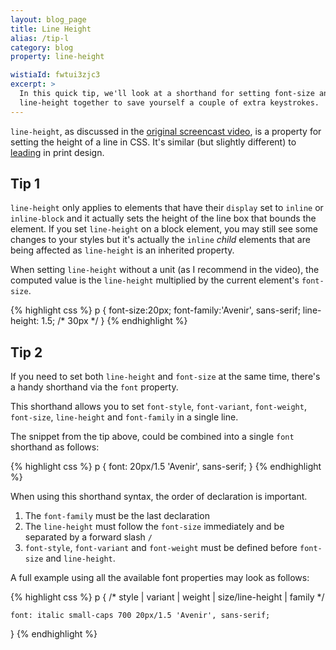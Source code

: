 ```yaml
---
layout: blog_page
title: Line Height
alias: /tip-l
category: blog
property: line-height

wistiaId: fwtui3zjc3
excerpt: >
  In this quick tip, we'll look at a shorthand for setting font-size and
  line-height together to save yourself a couple of extra keystrokes.
---
```


`line-height`, as discussed in the [original screencast
video](http://www.atozcss.com/l), is a property for setting the height of
a line in CSS. It's similar (but slightly different) to [leading](https://en.wikipedia.org/wiki/Leading) in print
design.

## Tip 1

`line-height` only applies to elements that have their `display` set to
`inline` or `inline-block` and it actually sets the height of the line
box that bounds the element. If you set `line-height` on a block
element, you may still see some changes to your styles but it's actually
the `inline` *child* elements that are being affected as `line-height`
is an inherited property. 

When setting `line-height` without a unit (as I recommend in the video),
the computed value is the `line-height` multiplied by the current
element's `font-size`.

{% highlight css %}
p {
	font-size:20px;
	font-family:'Avenir', sans-serif;
	line-height: 1.5; /* 30px */
}
{% endhighlight %}

## Tip 2

If you need to set both `line-height` and `font-size` at the same time,
there's a handy shorthand via the `font` property.

This shorthand allows you to set `font-style`, `font-variant`,
`font-weight`, `font-size`, `line-height` and `font-family` in a single
line.

The snippet from the tip above, could be combined into a single `font`
shorthand as follows:

{% highlight css %}
p {
	font: 20px/1.5 'Avenir', sans-serif;
}
{% endhighlight %}

When using this shorthand syntax, the order of declaration is important.

1. The `font-family` must be the last declaration
1. The `line-height` must follow the `font-size` immediately and be
   separated by a forward slash `/`
1. `font-style`, `font-variant` and `font-weight` must be defined before
   `font-size` and `line-height`.

A full example using all the available font properties may look as follows:

{% highlight css %}
p {
	/* style | variant | weight | size/line-height | family */

	font: italic small-caps 700 20px/1.5 'Avenir', sans-serif;
}
{% endhighlight %}

